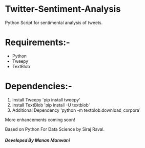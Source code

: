 # Twitter-Sentiment-Analysis
Python Script for sentimental analysis of tweets.

# Requirements:-
* Python
* Tweepy
* TextBlob

# Dependencies:-
1. Install Tweepy 'pip install tweepy'
2. Install TextBlob 'pip install -U textblob'
3. Additional Dependency 'python -m textblob.download_corpora'



More enhancements coming soon!

Based on Python For Data Science by Siraj Raval.

##### Developed By Manan Manwani
